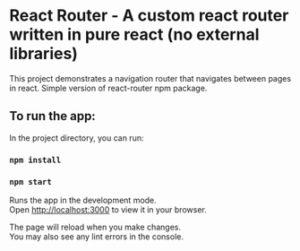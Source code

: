 # React Router - A custom react router written in pure react (no external libraries)

This project demonstrates a navigation router that navigates between pages in react. 
Simple version of react-router npm package.

## To run the app:

In the project directory, you can run:

### `npm install`

### `npm start`

Runs the app in the development mode.\
Open [http://localhost:3000](http://localhost:3000) to view it in your browser.

The page will reload when you make changes.\
You may also see any lint errors in the console.
